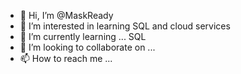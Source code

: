 - 👋 Hi, I’m @MaskReady
- 👀 I’m interested in learning SQL and cloud services
- 🌱 I’m currently learning ... SQL
- 💞️ I’m looking to collaborate on ...
- 📫 How to reach me ...

<!---
MaskReady/MaskReady is a ✨ special ✨ repository because its `README.md` (this file) appears on your GitHub profile.
You can click the Preview link to take a look at your changes.
--->
